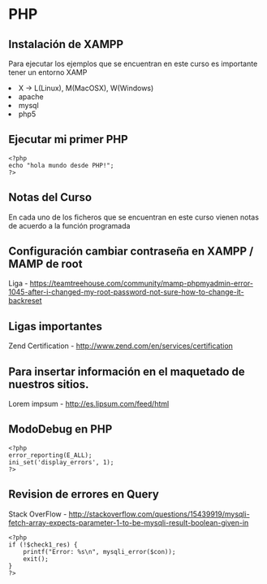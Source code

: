 # PHP

## Instalación de XAMPP

Para ejecutar los ejemplos que se encuentran en este
curso es importante tener un entorno XAMP

<li>X -> L(Linux), M(MacOSX), W(Windows)</li>
<li>apache</li>
<li>mysql</li>
<li>php5</li>

## Ejecutar mi primer PHP

>
~~~
<?php
echo "hola mundo desde PHP!";
?>
~~~

## Notas del Curso

En cada uno de los ficheros que se encuentran en este
curso vienen notas de acuerdo a la función programada

## Configuración cambiar contraseña en XAMPP / MAMP de root

Liga - https://teamtreehouse.com/community/mamp-phpmyadmin-error-1045-after-i-changed-my-root-password-not-sure-how-to-change-it-backreset

## Ligas importantes

Zend Certification - http://www.zend.com/en/services/certification

## Para insertar información en el maquetado de nuestros sitios.

Lorem impsum - http://es.lipsum.com/feed/html


## ModoDebug en PHP

>
~~~
<?php
error_reporting(E_ALL);
ini_set('display_errors', 1);
?>
~~~

## Revision de errores en Query


Stack OverFlow - 
http://stackoverflow.com/questions/15439919/mysqli-fetch-array-expects-parameter-1-to-be-mysqli-result-boolean-given-in

>
~~~
<?php
if (!$check1_res) {
    printf("Error: %s\n", mysqli_error($con));
    exit();
}
?>
~~~
